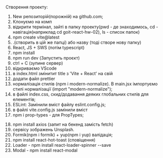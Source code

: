 Створення проекту:

1. New репозиторій(порожній) на github.com;
2. Клонуємо на комп
3. відкрити термінал, зайті в папку проекту(pwd - де знаходимось, cd -
   навігація(наприклад cd goit-react-hw-02), ls - список папок)
4. npm create vite@latest
5. .(створить в цій же папці) або назву (тоді створе нову папку)
6. React, JS + SWS (потім typescript)
7. npm install
8. npm run dev (Запустить проєкт)
9. ctrl + С (зупине сервер)
10. відкриваємо VScode
11. в index.html змінитит title з 'Vite + React' на свій
12. додати файл prettier
13. нормалізація стилів (npm i modern-normalize). В main.jsx імпортуємо стилі
    нормалізації (import "modern-normalize");
14. в файлі index.css, скид/додавання деяких глобальних стилів для елементів;
15. ESLint: Замінили вміст файлу eslint.config.js;
16. в файлі vite.config.js замінили вміст
17. npm i prop-types - для PropTypes;
<!--  -->
18. npm install axios (запит на бекенд замість fetch)
19. сервісу зображень Unsplash.
20. Formik(npm i formik) + yup(npm i yup) валідація;
21. npm install react-hot-toast (сповіщення)
22. Loader - npm install react-loader-spinner --save
23. Modal - npm install react-modal
